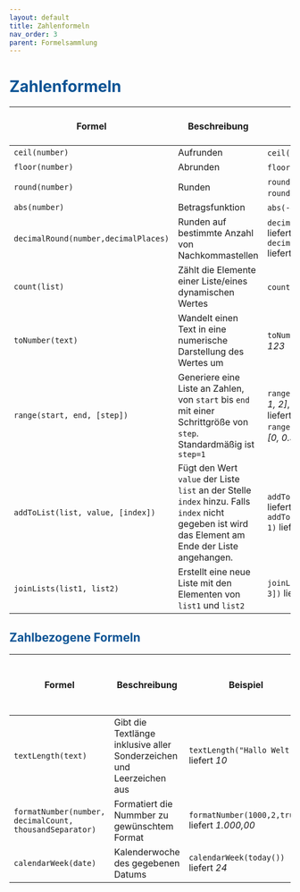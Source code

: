```yaml
---
layout: default
title: Zahlenformeln
nav_order: 3
parent: Formelsammlung
---
```


# <span style="color:#0b5394">**Zahlenformeln**</span>


| Formel | Beschreibung | Beispiel | Einzugebene Werte (Werte in den Klammern) | Gelieferter Ergebnistyp | 
|------|------|------|------|----|
| `ceil(number)` | Aufrunden | `ceil(3.1)` liefert *4* | 1. Wert: Zahl | Zahl |
| `floor(number)` | Abrunden | `floor(3.9)` liefert *3* | 1. Wert: Zahl | Zahl |	
| `round(number)` | Runden | `round(3.499)` liefert *3*, `round(3.511)` liefert 4 | 1. Wert: Zahl | Zahl |
| `abs(number)` | Betragsfunktion | `abs(-4)` liefert *4* | 1. Wert: Zahl | Zahl |
|`decimalRound(number,decimalPlaces)` | Runden auf bestimmte Anzahl von Nachkommastellen | `decimalRound(3.1789,2)` liefert *3.19*, `decimalRound(3.2911,3)` liefert *3.291* | 1. Wert: Zahl, 2. Wert: Zahl | Zahl | 
| `count(list)` | Zählt die Elemente einer Liste/eines dynamischen Wertes | `count([1,2,4])` liefert *3* | 1. Wert: Liste/dynamischer Wert | Zahl |
| `toNumber(text)` | Wandelt einen Text in eine numerische Darstellung des Wertes um | `toNumber("123")` liefert *123* | 1. Wert: Text, welcher eine Zahl darstellt | Zahl |
| `range(start, end, [step])` | Generiere eine Liste an Zahlen, von `start` bis `end` mit einer Schrittgröße von `step`. Standardmäßig ist `step=1` | `range(0, 2)` liefert *[0, 1, 2]*, `range(2, 0)` liefert *[2, 1, 0]*, `range(0, 1, 0.3)` liefert *[0, 0.3, 0.6, 0.9]* | 1. Wert: Zahl, 2. Wert: Zahl, 3. Wert: optional, Zahl  | Liste von Zahlen |
| `addToList(list, value, [index])` | Fügt den Wert `value` der Liste `list` an der Stelle `index` hinzu. Falls `index` nicht gegeben ist wird das Element am Ende der Liste angehangen. | `addToList([0, 1], 2)` liefert *[0, 1, 2]*, `addToList([0, 1], 2, 1)` liefert *[0, 2, 1]* | 1. Wert: Liste, 2. Wert: dynamisch, 3. Wert: optional, Zahl | Liste |
| `joinLists(list1, list2)` | Erstellt eine neue Liste mit den Elementen von `list1` und `list2` | `joinLists([0, 1], [2, 3])` liefert *[0, 1, 2, 3]* | 1. Wert: Liste, 2. Wert: Liste | Liste |

## <span style="color:#0b5394">**Zahlbezogene Formeln**</span>

| Formel | Beschreibung | Beispiel | Einzugebene Werte (Werte in den Klammern) | Gelieferter Ergebnistyp | 
|------|------|------|------|----|
| `textLength(text)` | Gibt die Textlänge inklusive aller Sonderzeichen und Leerzeichen aus | `textLength("Hallo Welt")` liefert *10* | 1. Wert: Text | Zahl |
| `formatNumber(number, decimalCount, thousandSeparator)` | Formatiert die Nummber zu gewünschtem Format | `formatNumber(1000,2,true)` liefert *1.000,00* | 1. Wert: Zahl, 2. Wert: Zahl, 3. Wert: Ja/Nein | Text |
| `calendarWeek(date)` | Kalenderwoche des gegebenen Datums | `calendarWeek(today())` liefert *24* | 1. Wert: Datum | Zahl |